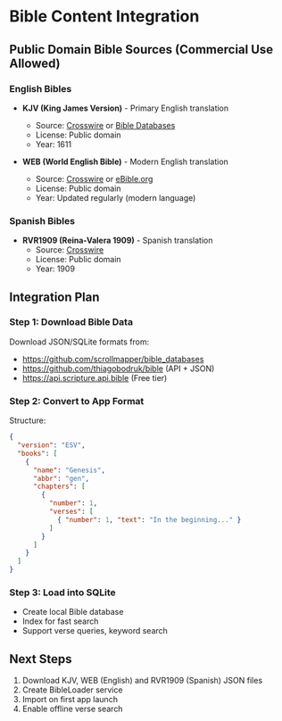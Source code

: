 # Bible Content Integration

## Public Domain Bible Sources (Commercial Use Allowed)

### English Bibles
- **KJV (King James Version)** - Primary English translation
  - Source: [Crosswire](https://www.crosswire.org/sword/modules/ModInfo.jsp?modName=KJV) or [Bible Databases](https://github.com/scrollmapper/bible_databases)
  - License: Public domain
  - Year: 1611

- **WEB (World English Bible)** - Modern English translation
  - Source: [Crosswire](https://www.crosswire.org/sword/modules/ModInfo.jsp?modName=WEB) or [eBible.org](https://ebible.org/web/)
  - License: Public domain
  - Year: Updated regularly (modern language)

### Spanish Bibles
- **RVR1909 (Reina-Valera 1909)** - Spanish translation
  - Source: [Crosswire](https://www.crosswire.org/sword/modules/ModInfo.jsp?modName=RVR1909)
  - License: Public domain
  - Year: 1909

## Integration Plan

### Step 1: Download Bible Data
Download JSON/SQLite formats from:
- https://github.com/scrollmapper/bible_databases
- https://github.com/thiagobodruk/bible (API + JSON)
- https://api.scripture.api.bible (Free tier)

### Step 2: Convert to App Format
Structure:
```json
{
  "version": "ESV",
  "books": [
    {
      "name": "Genesis",
      "abbr": "gen",
      "chapters": [
        {
          "number": 1,
          "verses": [
            { "number": 1, "text": "In the beginning..." }
          ]
        }
      ]
    }
  ]
}
```

### Step 3: Load into SQLite
- Create local Bible database
- Index for fast search
- Support verse queries, keyword search

## Next Steps
1. Download KJV, WEB (English) and RVR1909 (Spanish) JSON files
2. Create BibleLoader service
3. Import on first app launch
4. Enable offline verse search
